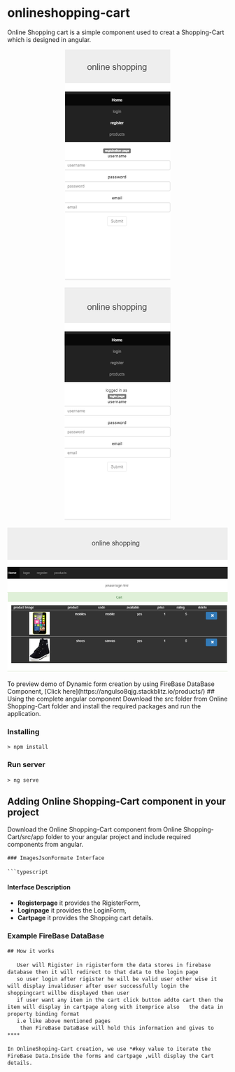 
# onlineshopping-cart
Online Shopping cart is a simple component used to creat a Shopping-Cart which is designed in angular.
<p align="center">
    <img  alt="Register" src="images/rigister.PNG">
</p>
<p align="center">
    <img  alt="Login" src="images/Loginpage.PNG">
</p>
<p align="center">
    <img  alt="Cartpage" src="images/cart.PNG">
</p>
To preview demo of Dynamic form creation by using FireBase DataBase Component, [Click here](https://angulso8qjg.stackblitz.io/products/)
## Using the complete angular component
Download the src folder from Online Shopping-Cart folder and install the required packages and run the application.

### Installing

```
> npm install
```

### Run server

```
> ng serve
```

## Adding Online Shopping-Cart component in your project
 Download the Online Shopping-Cart component from Online Shopping-Cart/src/app folder to your angular project and include required components from angular.

```
### ImagesJsonFormate Interface

```typescript
```
#### Interface Description
- **Registerpage** it provides the RigisterForm,
- **Loginpage**   it provides the LoginForm,
- **Cartpage**  it provides the Shopping cart details.

### Example FireBase DataBase
```  
## How it works
  
   User will Rigister in rigisterform the data stores in firebase database then it will redirect to that data to the login page
   so user login after rigister he will be valid user other wise it will display invaliduser after user successfully login the shoppingcart willbe displayed then user 
   if user want any item in the cart click button addto cart then the item will display in cartpage along with itemprice also   the data in property binding format
   i.e like above mentioned pages
    then FireBase DataBase will hold this information and gives to ****
    
In OnlineShoping-Cart creation, we use *#key value to iterate the FireBase Data.Inside the forms and cartpage ,will display the Cart details.
